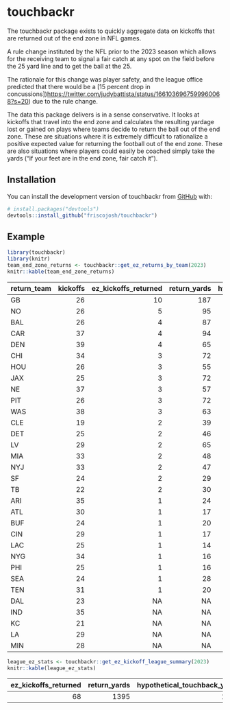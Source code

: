 
<!-- README.md is generated from README.Rmd. Please edit that file -->

# touchbackr

<!-- badges: start -->
<!-- badges: end -->

The touchbackr package exists to quickly aggregate data on kickoffs that
are returned out of the end zone in NFL games.

A rule change instituted by the NFL prior to the 2023 season which
allows for the receiving team to signal a fair catch at any spot on the
field before the 25 yard line and to get the ball at the 25.

The rationale for this change was player safety, and the league office
predicted that there would be a \[15 percent drop in
concussions\])<https://twitter.com/judybattista/status/1661036967599960068?s=20>)
due to the rule change.

The data this package delivers is in a sense conservative. It looks at
kickoffs that travel into the end zone and calculates the resulting
yardage lost or gained on plays where teams decide to return the ball
out of the end zone. These are situations where it is extremely
difficult to rationalize a positive expected value for returning the
football out of the end zone. These are also situations where players
could easily be coached simply take the yards (“if your feet are in the
end zone, fair catch it”).

## Installation

You can install the development version of touchbackr from
[GitHub](https://github.com/) with:

``` r
# install.packages("devtools")
devtools::install_github("friscojosh/touchbackr")
```

## Example

``` r
library(touchbackr)
library(knitr)
team_end_zone_returns <- touchbackr::get_ez_returns_by_team(2023)
knitr::kable(team_end_zone_returns)
```

| return_team | kickoffs | ez_kickoffs_returned | return_yards | hypothetical_touchback_yards | penalty_yards | muffs | net_yards | avg_net_yards |  epa | ez_return_share |
|:------------|---------:|---------------------:|-------------:|-----------------------------:|--------------:|------:|----------:|--------------:|-----:|----------------:|
| GB          |       26 |                   10 |          187 |                          250 |            35 |     0 |       -63 |          -6.3 | -4.3 |             0.4 |
| NO          |       26 |                    5 |           95 |                          125 |             0 |     0 |       -30 |          -6.0 | -1.9 |             0.2 |
| BAL         |       26 |                    4 |           87 |                          100 |             8 |     0 |       -13 |          -3.2 | -2.0 |             0.2 |
| CAR         |       37 |                    4 |           94 |                          100 |             0 |     0 |        -6 |          -1.5 | -0.7 |             0.1 |
| DEN         |       39 |                    4 |           65 |                          100 |            10 |     1 |       -35 |          -8.8 | -2.6 |             0.1 |
| CHI         |       34 |                    3 |           72 |                           75 |             0 |     0 |        -3 |          -1.0 | -0.3 |             0.1 |
| HOU         |       26 |                    3 |           55 |                           75 |             8 |     0 |       -20 |          -6.7 | -1.7 |             0.1 |
| JAX         |       25 |                    3 |           72 |                           75 |             0 |     0 |        -3 |          -1.0 | -0.4 |             0.1 |
| NE          |       37 |                    3 |           57 |                           75 |             0 |     0 |       -18 |          -6.0 | -1.4 |             0.1 |
| PIT         |       26 |                    3 |           72 |                           75 |             0 |     0 |        -3 |          -1.0 | -0.3 |             0.1 |
| WAS         |       38 |                    3 |           63 |                           75 |             0 |     0 |       -12 |          -4.0 | -0.9 |             0.1 |
| CLE         |       19 |                    2 |           39 |                           50 |             0 |     0 |       -11 |          -5.5 | -1.0 |             0.1 |
| DET         |       25 |                    2 |           46 |                           50 |             0 |     0 |        -4 |          -2.0 | -0.3 |             0.1 |
| LV          |       29 |                    2 |           65 |                           50 |             0 |     0 |        15 |           7.5 |  0.8 |             0.1 |
| MIA         |       33 |                    2 |           48 |                           50 |             0 |     0 |        -2 |          -1.0 | -0.3 |             0.1 |
| NYJ         |       33 |                    2 |           47 |                           50 |             0 |     0 |        -3 |          -1.5 | -0.4 |             0.1 |
| SF          |       24 |                    2 |           29 |                           50 |             0 |     0 |       -21 |         -10.5 | -1.6 |             0.1 |
| TB          |       22 |                    2 |           30 |                           50 |             8 |     0 |       -20 |         -10.0 | -1.7 |             0.1 |
| ARI         |       35 |                    1 |           24 |                           25 |             0 |     0 |        -1 |          -1.0 | -0.2 |             0.0 |
| ATL         |       30 |                    1 |           17 |                           25 |             0 |     0 |        -8 |          -8.0 | -0.5 |             0.0 |
| BUF         |       24 |                    1 |           20 |                           25 |             0 |     0 |        -5 |          -5.0 | -0.5 |             0.0 |
| CIN         |       29 |                    1 |           17 |                           25 |             0 |     0 |        -8 |          -8.0 | -0.6 |             0.0 |
| LAC         |       25 |                    1 |           14 |                           25 |             0 |     0 |       -11 |         -11.0 | -0.8 |             0.0 |
| NYG         |       34 |                    1 |           16 |                           25 |            10 |     0 |        -9 |          -9.0 | -1.0 |             0.0 |
| PHI         |       25 |                    1 |           16 |                           25 |             0 |     0 |        -9 |          -9.0 | -0.7 |             0.0 |
| SEA         |       24 |                    1 |           28 |                           25 |             0 |     0 |         3 |           3.0 |  0.1 |             0.0 |
| TEN         |       31 |                    1 |           20 |                           25 |             0 |     0 |        -5 |          -5.0 | -0.4 |             0.0 |
| DAL         |       23 |                   NA |           NA |                           NA |            NA |    NA |        NA |            NA |   NA |              NA |
| IND         |       35 |                   NA |           NA |                           NA |            NA |    NA |        NA |            NA |   NA |              NA |
| KC          |       21 |                   NA |           NA |                           NA |            NA |    NA |        NA |            NA |   NA |              NA |
| LA          |       29 |                   NA |           NA |                           NA |            NA |    NA |        NA |            NA |   NA |              NA |
| MIN         |       28 |                   NA |           NA |                           NA |            NA |    NA |        NA |            NA |   NA |              NA |

``` r
league_ez_stats <- touchbackr::get_ez_kickoff_league_summary(2023)
knitr::kable(league_ez_stats)
```

| ez_kickoffs_returned | return_yards | hypothetical_touchback_yards | penalty_yards | muffs | net_yards | avg_net_yards |   epa |
|---------------------:|-------------:|-----------------------------:|--------------:|------:|----------:|--------------:|------:|
|                   68 |         1395 |                         1700 |            79 |     1 |      -305 |          -4.5 | -25.4 |
